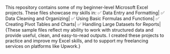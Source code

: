 This repository contains some of my beginner-level Microsoft Excel projects. These files showcase my skills in:
✅ Data Entry and Formatting|
✅ Data Cleaning and Organizing|
✅ Using Basic Formulas and Functions|
✅ Creating Pivot Tables and Charts|
✅ Handling Large Datasets for Reports|
{These sample files reflect my ability to work with structured data and provide useful, clean, and easy-to-read outputs. I created these projects to practice and improve my Excel skills, and to support my freelancing services on platforms like Upwork.} 
